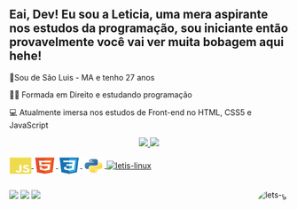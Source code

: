 ## Eai, Dev! Eu sou a Leticia, uma mera aspirante nos estudos da programação, sou iniciante então provavelmente você vai ver muita bobagem aqui hehe!

📍Sou de São Luis - MA e tenho 27 anos

👩‍💻 Formada em Direito e estudando programação

💻 Atualmente imersa nos estudos de Front-end no HTML, CSS5 e JavaScript

<div align="center">
  <a href="https://github.com/leticiamlbarros">
  <img height="180em" src="https://github-readme-stats.vercel.app/api?username=leticialmbarros&show_icons=true&theme=dark&include_all_commits=true&count_private=true"/>
  <img height="180em" src="https://github-readme-stats.vercel.app/api/top-langs/?username=leticialmbarros&layout=compact&langs_count=7&theme=dark"/>
</div>

<div style="display: inline_block"><br>
  <img align="center" alt="letis-java" height="30" width="40" src="https://raw.githubusercontent.com/devicons/devicon/master/icons/javascript/javascript-plain.svg">
  <img align="center" alt="letis-HTML" height="30" width="40" src="https://raw.githubusercontent.com/devicons/devicon/master/icons/html5/html5-original.svg">
  <img align="center" alt="letis-CSS" height="30" width="40" src="https://raw.githubusercontent.com/devicons/devicon/master/icons/css3/css3-original.svg">
  <img align="center" alt="letis-Python" height="30" width="40" src="https://raw.githubusercontent.com/devicons/devicon/master/icons/python/python-original.svg">
  <img align="center" alt="letis-linux" height="30" width="40" src="https://cdn.jsdelivr.net/gh/devicons/devicon/icons/linux/linux-original.svg">
</div>

##

<div>
<a href="https://instagram.com/eitaletis" target="_blank"><img src="https://img.shields.io/badge/-Instagram-%23E4405F?style=for-the-badge&logo=instagram&logoColor=white" target="_blank"></a>
<a href = "mailto:armixletix@gmail.com"><img src="https://img.shields.io/badge/-Gmail-%23333?style=for-the-badge&logo=gmail&logoColor=white" target="_blank"></a>
<a href="https://www.linkedin.com/in/leticiamlima/" target="_blank"><img src="https://img.shields.io/badge/-LinkedIn-%230077B5?style=for-the-badge&logo=linkedin&logoColor=white" target="_blank"></a>
<img align="right" alt="lets-gi" height="150" style="border-radius:50px;" src="https://img.buzzfeed.com/buzzfeed-static/static/2020-07/23/16/enhanced/196fdcad5f1b/anigif_enhanced-2397-1595520963-10.gif?crop=500:333;0,48">
</div>

